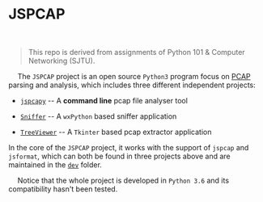 # JSPCAP

&nbsp;

 > This repo is derived from assignments of Python 101 & Computer Networking (SJTU).

&emsp; The `JSPCAP` project is an open source `Python3` program focus on [PCAP](https://en.wikipedia.org/wiki/Pcap) parsing and analysis, which includes three different independent projects:

 - [`jspcapy`](https://github.com/JarryShaw/jspcap/tree/master/jspcapy) -- A **command line** pcap file analyser tool

 - [`Sniffer`](https://github.com/JarryShaw/jspcap/tree/master/Sniffer) -- A `wxPython` based sniffer application

 - [`TreeViewer`](https://github.com/JarryShaw/jspcap/tree/master/TreeViewer) -- A `Tkinter` based pcap extractor application

In the core of the `JSPCAP` project, it works with the support of  `jspcap` and `jsformat`, which can both be found in three projects above and are maintained in the [`dev`](https://github.com/JarryShaw/jspcap/tree/master/dev/) folder.

&emsp; Notice that the whole project is developed in `Python 3.6` and its compatibility hasn't been tested.
